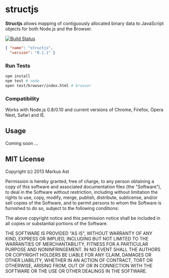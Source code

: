 # structjs

**Structjs** allows mapping of contiguously allocated binary data to JavaScript objects for both Node.js and the Browser.

[![Build Status](https://secure.travis-ci.org/rkusa/structjs.png)](http://travis-ci.org/rkusa/structjs)

```json
{ "name": "structjs",
  "version": "0.1.1" }
```

### Run Tests

```bash
npm install
npm test # node
open test/browser/index.html # browser
```

### Compatibility

Works with Node.js 0.8/0.10 and current versions of Chrome, Firefox, Opera Next, Safari and IE.

## Usage

Coming soon ...

## MIT License
Copyright (c) 2013 Markus Ast

Permission is hereby granted, free of charge, to any person obtaining a copy of this software and associated documentation files (the "Software"), to deal in the Software without restriction, including without limitation the rights to use, copy, modify, merge, publish, distribute, sublicense, and/or sell copies of the Software, and to permit persons to whom the Software is furnished to do so, subject to the following conditions:

The above copyright notice and this permission notice shall be included in all copies or substantial portions of the Software.

THE SOFTWARE IS PROVIDED "AS IS", WITHOUT WARRANTY OF ANY KIND, EXPRESS OR IMPLIED, INCLUDING BUT NOT LIMITED TO THE WARRANTIES OF MERCHANTABILITY, FITNESS FOR A PARTICULAR PURPOSE AND NONINFRINGEMENT. IN NO EVENT SHALL THE AUTHORS OR COPYRIGHT HOLDERS BE LIABLE FOR ANY CLAIM, DAMAGES OR OTHER LIABILITY, WHETHER IN AN ACTION OF CONTRACT, TORT OR OTHERWISE, ARISING FROM, OUT OF OR IN CONNECTION WITH THE SOFTWARE OR THE USE OR OTHER DEALINGS IN THE SOFTWARE.
